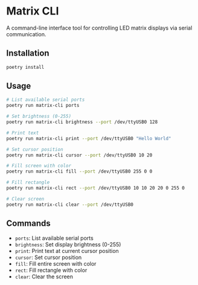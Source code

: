 # Matrix CLI

A command-line interface tool for controlling LED matrix displays via serial communication.

## Installation

```bash
poetry install
```

## Usage

```bash
# List available serial ports
poetry run matrix-cli ports

# Set brightness (0-255)
poetry run matrix-cli brightness --port /dev/ttyUSB0 128

# Print text
poetry run matrix-cli print --port /dev/ttyUSB0 "Hello World"

# Set cursor position
poetry run matrix-cli cursor --port /dev/ttyUSB0 10 20

# Fill screen with color
poetry run matrix-cli fill --port /dev/ttyUSB0 255 0 0

# Fill rectangle
poetry run matrix-cli rect --port /dev/ttyUSB0 10 10 20 20 0 255 0

# Clear screen
poetry run matrix-cli clear --port /dev/ttyUSB0
```

## Commands

- `ports`: List available serial ports
- `brightness`: Set display brightness (0-255)
- `print`: Print text at current cursor position
- `cursor`: Set cursor position
- `fill`: Fill entire screen with color
- `rect`: Fill rectangle with color
- `clear`: Clear the screen 
